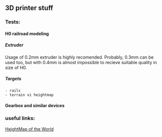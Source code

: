 ## 3D printer stuff

### Tests:

#### H0 railroad modeling

##### Extruder

Usage of 0.2mm extruder	is highly recomended. Probably, 0.3mm can be used too, but with 0.4mm is almost impossible to recieve suitable quality in size of H0.

##### Targets

	- rails
	- terrain vi heightmap
		
		
#### Gearbox and similar devices
	
### useful links:

[HeightMap of the World](https://tangrams.github.io/heightmapper/#13.024/58.1857/42.1900)
